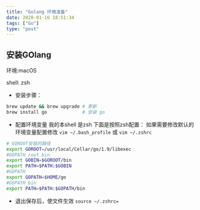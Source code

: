```yaml
---
title: "Golang 环境准备"
date: 2020-01-16 18:51:34
tags: ["Go"]
type: "post"
---
```



## 安装GOlang

环境:macOS
 
shell: zsh

* 安装步骤：

```bash
brew update && brew upgrade # 更新
brew install go             # 安装 go
```

* 配置环境变量
我的本shell 是zsh 下面是按照zsh配置：
如果需要修改默认的环境变量配置修改 `vim ~/.bash_profile` 或 `vim ~/.zshrc`

```bash
# GOROOT安装的路径
export GOROOT=/usr/local/Cellar/go/1.9/libexec
#GOPATH root bin
export GOBIN=$GOROOT/bin
export PATH=$PATH:$GOBIN
#GOPATH
export GOPATH=$HOME/go
#GOPATH bin
export PATH=$PATH:$GOPATH/bin
```

* 退出保存后，使文件生效 `source ~/.zshrc=`

